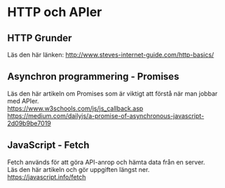 # HTTP och APIer

## HTTP Grunder
Läs den här länken: <http://www.steves-internet-guide.com/http-basics/>

## Asynchron programmering - Promises
Läs den här artikeln om Promises som är viktigt att förstå när man jobbar med APIer.<br>
<https://www.w3schools.com/js/js_callback.asp>
<https://medium.com/dailyjs/a-promise-of-asynchronous-javascript-2d09b9be7019>

## JavaScript - Fetch
Fetch används för att göra API-anrop och hämta data från en server.<br>
Läs den här artikeln och gör uppgiften längst ner.<br>
<https://javascript.info/fetch>
